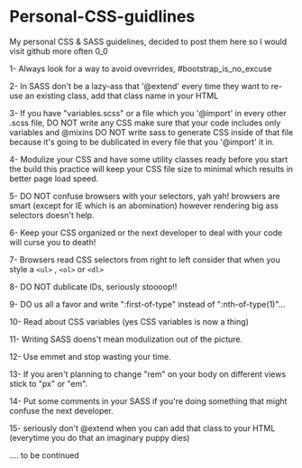 # Personal-CSS-guidlines
My personal CSS &amp; SASS guidelines, decided to post them here so I would visit github more often 0_0

1- Always look for a way to avoid ovevrrides, #bootstrap_is_no_excuse

2- In SASS don't be a lazy-ass that '@extend' every time they want to re-use an existing class, add that class name in your HTML

3- If you have "variables.scss" or a file which you '@import' in every other .scss file, DO NOT write any CSS make sure that your code includes only variables and @mixins DO NOT write sass to generate CSS inside of that file because it's going to be dublicated in every file that you '@import' it in.

4- Modulize your CSS and have some utility classes ready before you start the build this practice will keep your CSS file size to minimal which results in better page load speed.

5- DO NOT confuse browsers with your selectors, yah yah! browsers are smart (except for IE which is an abomination) however rendering big ass selectors doesn't help.

6- Keep your CSS organized or the next developer to deal with your code will curse you to death! 

7- Browsers read CSS selectors from right to left consider that when you style a `<ul>` , `<ol>` or `<dl>`

8- DO NOT dublicate IDs, seriously stoooop!!

9- DO us all a favor and write ":first-of-type" instead of ":nth-of-type(1)"...

10- Read about CSS variables (yes CSS variables is now a thing)

11- Writing SASS doens't mean modulization out of the picture.

12- Use emmet and stop wasting your time.

13- If you aren't planning to change "rem" on your body on different views stick to "px" or "em".

14- Put some comments in your SASS if you're doing something that might confuse the next developer.

15- seriously don't @extend when you can add that class to your HTML (everytime you do that an imaginary puppy dies)

.... to be continued 

